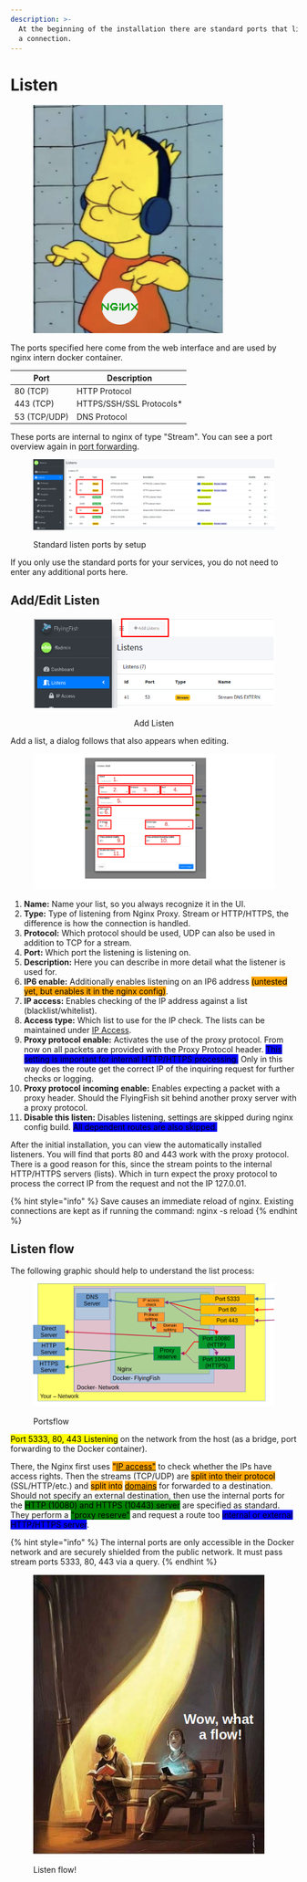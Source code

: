 ```yaml
---
description: >-
  At the beginning of the installation there are standard ports that listen for
  a connection.
---
```


# Listen

<figure><img src="../../.gitbook/assets/7a5efz_nginx.jpg" alt="" width="333"><figcaption></figcaption></figure>

The ports specified here come from the web interface and are used by nginx intern docker container.

| Port         | Description               |
| ------------ | ------------------------- |
| 80 (TCP)     | HTTP Protocol             |
| 443 (TCP)    | HTTPS/SSH/SSL Protocols\* |
| 53 (TCP/UDP) | DNS Protocol              |

These ports are internal to nginx of type "Stream". You can see a port overview again in [port forwarding](port-forwarding.md).

<figure><img src="../../.gitbook/assets/listen_ports.png" alt=""><figcaption><p>Standard listen ports by setup</p></figcaption></figure>

If you only use the standard ports for your services, you do not need to enter any additional ports here.

## Add/Edit Listen



<div align="center" data-full-width="true">

<figure><img src="../../.gitbook/assets/listen_add.png" alt=""><figcaption><p>Add Listen</p></figcaption></figure>

</div>

Add a list, a dialog follows that also appears when editing.



<figure><img src="../../.gitbook/assets/listen_add2.png" alt=""><figcaption></figcaption></figure>

1. **Name:** Name your list, so you always recognize it in the UI.
2. **Type:** Type of listening from Nginx Proxy. Stream or HTTP/HTTPS, the difference is how the connection is handled.
3. **Protocol:** Which protocol should be used, UDP can also be used in addition to TCP for a stream.
4. **Port:** Which port the listening is listening on.
5. **Description:** Here you can describe in more detail what the listener is used for.
6. **IP6 enable:** Additionally enables listening on an IP6 address <mark style="background-color:orange;">(untested yet, but enables it in the nginx config)</mark>.
7. **IP access:** Enables checking of the IP address against a list (blacklist/whitelist).
8. **Access type:** Which list to use for the IP check. The lists can be maintained under [IP Access](ip-access.md).
9. **Proxy protocol enable:** Activates the use of the proxy protocol. From now on all packets are provided with the Proxy Protocol header. <mark style="background-color:blue;">This setting is important for internal HTTP/HTTPS processing.</mark> Only in this way does the route get the correct IP of the inquiring request for further checks or logging.
10. **Proxy protocol incoming enable:** Enables expecting a packet with a proxy header. Should the FlyingFish sit behind another proxy server with a proxy protocol.
11. **Disable this listen:** Disables listening, settings are skipped during nginx config build. <mark style="background-color:blue;">All dependent routes are also skipped.</mark>

After the initial installation, you can view the automatically installed listeners. You will find that ports 80 and 443 work with the proxy protocol. There is a good reason for this, since the stream points to the internal HTTP/HTTPS servers (lists). Which in turn expect the proxy protocol to process the correct IP from the request and not the IP 127.0.01.



{% hint style="info" %}
Save causes an immediate reload of nginx. Existing connections are kept as if running the command: nginx -s reload
{% endhint %}

## Listen flow

The following graphic should help to understand the list process:

<figure><img src="../../.gitbook/assets/portflow.png" alt=""><figcaption><p>Portsflow</p></figcaption></figure>

<mark style="background-color:yellow;">Port 5333, 80, 443 Listening</mark> on the network from the host (as a bridge, port forwarding to the Docker container). &#x20;

There, the Nginx first uses <mark style="background-color:orange;">"</mark>[<mark style="background-color:orange;">IP access"</mark>](ip-access.md) to check whether the IPs have access rights. Then the streams (TCP/UDP) are <mark style="background-color:orange;">split into their protocol</mark> (SSL/HTTP/etc.) and <mark style="background-color:orange;">split into</mark> [<mark style="background-color:orange;">domains</mark>](domains.md) for forwarded to a destination. Should not specify an external destination, then use the internal ports for the <mark style="background-color:green;">HTTP (10080) and HTTPS (10443) server</mark> are specified as standard. They perform a <mark style="background-color:green;">"proxy reserve"</mark> and request a route too <mark style="background-color:blue;">internal or external HTTP/HTTPS server</mark>.&#x20;



{% hint style="info" %}
The internal ports are only accessible in the Docker network and are securely shielded from the public network. It must pass stream ports 5333, 80, 443 via a query.
{% endhint %}

<figure><img src="../../.gitbook/assets/whataflow (1).png" alt=""><figcaption><p>Listen flow!</p></figcaption></figure>
